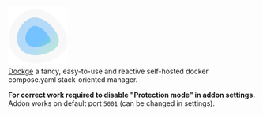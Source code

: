 
   ![Dockge](https://raw.githubusercontent.com/artt652/hassio-addons/refs/heads/main/dockge/icon.png)<br>
      <a href="https://github.com/louislam/dockge">Dockge</a> a fancy, easy-to-use and reactive self-hosted docker compose.yaml stack-oriented manager.
</table>
      <b>For correct work required to disable "Protection mode" in addon settings.</b><br>
      Addon works on default port <code>5001</code> (can be changed in settings).
